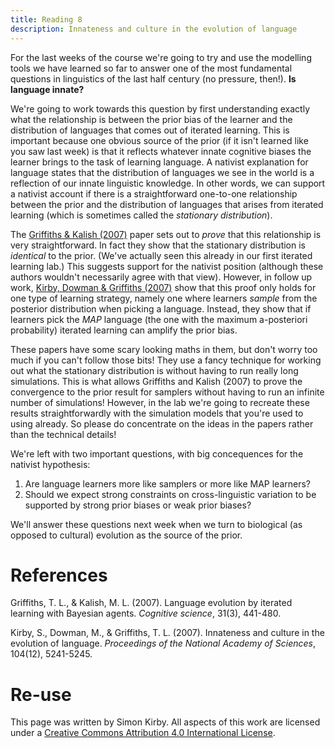 ```yaml
---
title: Reading 8
description: Innateness and culture in the evolution of language
---
```



For the last weeks of the course we're going to try and use the modelling tools we have learned so far to answer one of the most fundamental questions in linguistics of the last half century (no pressure, then!). **Is language innate?**

We're going to work towards this question by first understanding exactly what the relationship is between the prior bias of the learner and the distribution of languages that comes out of iterated learning. This is important because one obvious source of the prior (if it isn't learned like you saw last week) is that it reflects whatever innate cognitive biases the learner brings to the task of learning language. A nativist explanation for language states that the distribution of languages we see in the world is a reflection of our innate linguistic knowledge. In other words, we can support a nativist account if there is a straightforward one-to-one relationship between the prior and the distribution of languages that arises from iterated learning (which is sometimes called the *stationary distribution*).

The [Griffiths & Kalish (2007)](https://doi.org/10.1080/15326900701326576) paper sets out to *prove* that this relationship is very straightforward. In fact they show that the stationary distribution is *identical* to the prior. (We've actually seen this already in our first iterated learning lab.) This suggests support for the nativist position (although these authors wouldn't necessarily agree with that view). However, in follow up work, [Kirby, Dowman & Griffiths (2007)](https://doi.org/10.1073/pnas.0608222104) show that this proof only holds for one type of learning strategy, namely one where learners *sample* from the posterior distribution when picking a language. Instead, they show that if learners pick the *MAP* language (the one with the maximum a-posteriori probability) iterated learning can amplify the prior bias.

These papers have some scary looking maths in them, but don't worry too much if you can't follow those bits! They use a fancy technique for working out what the stationary distribution is without having to run really long simulations. This is what allows Griffiths and Kalish (2007) to prove the convergence to the prior result for samplers without having to run an infinite number of simulations! However, in the lab we're going to recreate these results straightforwardly with the simulation models that you're used to using already. So please do concentrate on the ideas in the papers rather than the technical details!

We're left with two important questions, with big concequences for the nativist hypothesis:

1. Are language learners more like samplers or more like MAP learners?
2. Should we expect strong constraints on cross-linguistic variation to be supported by strong prior biases or weak prior biases?

We'll answer these questions next week when we turn to biological (as opposed to cultural) evolution as the source of the prior.


# References

Griffiths, T. L., & Kalish, M. L. (2007). Language evolution by iterated learning with Bayesian agents. *Cognitive science*, 31(3), 441-480.

Kirby, S., Dowman, M., & Griffiths, T. L. (2007). Innateness and culture in the evolution of language. *Proceedings of the National Academy of Sciences*, 104(12), 5241-5245.



# Re-use

This page was written by Simon Kirby. All aspects of this work are licensed under a [Creative Commons Attribution 4.0 International License](http://creativecommons.org/licenses/by/4.0/).
